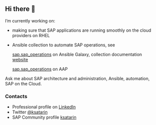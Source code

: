 ## Hi there 👋

I’m currently working on:

- making sure that SAP applications are running smoothly on the cloud providers on RHEL
- Ansible collection to automate SAP operations, see

  [sap.sap_operations](https://galaxy.ansible.com/ui/repo/published/sap/sap_operations/) on Ansible Galaxy, collection documentation [website](https://docs.galaxy.saponrhel.org/?utm_source=kksat)

  [sap.sap_operations](https://console.redhat.com/ansible/automation-hub/repo/published/sap/sap_operations/) on AAP

Ask me about SAP architecture and administration, Ansible, automation, SAP on the Cloud.

### Contacts

- Professional profile on [LinkedIn](https://www.linkedin.com/in/ksatarin/)
- Twitter [@ksatarin](https://twitter.com/ksatarin)
- SAP Community profile [ksatarin](https://community.sap.com/t5/user/viewprofilepage/user-id/741347)
